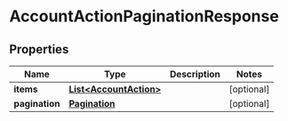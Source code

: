 # AccountActionPaginationResponse

## Properties
Name | Type | Description | Notes
------------ | ------------- | ------------- | -------------
**items** | [**List&lt;AccountAction&gt;**](AccountAction.md) |  |  [optional]
**pagination** | [**Pagination**](Pagination.md) |  |  [optional]

